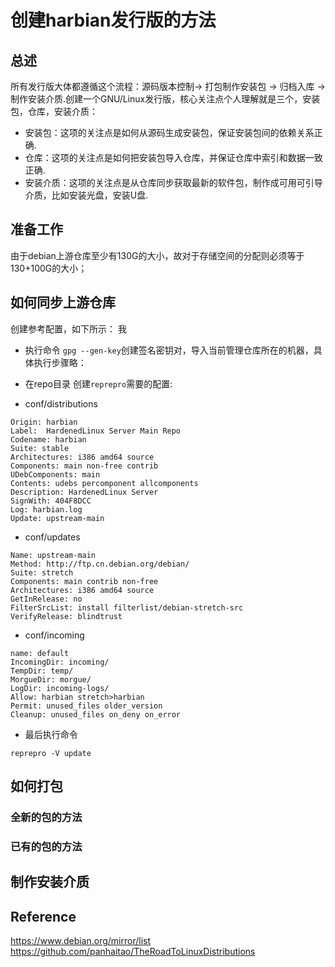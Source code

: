 # 创建harbian发行版的方法 

## 总述 

所有发行版大体都遵循这个流程：源码版本控制-> 打包制作安装包 -> 归档入库 -> 制作安装介质.创建一个GNU/Linux发行版，核心关注点个人理解就是三个，安装包，仓库，安装介质：

* 安装包：这项的关注点是如何从源码生成安装包，保证安装包间的依赖关系正确.
* 仓库：这项的关注点是如何把安装包导入仓库，并保证仓库中索引和数据一致正确.
* 安装介质：这项的关注点是从仓库同步获取最新的软件包，制作成可用可引导介质，比如安装光盘，安装U盘.


## 准备工作 
由于debian上游仓库至少有130G的大小，故对于存储空间的分配则必须等于130+100G的大小；

## 如何同步上游仓库

创建参考配置，如下所示：
我
* 执行命令 `gpg --gen-key`创建签名密钥对，导入当前管理仓库所在的机器，具体执行步骤略：
* 在repo目录 创建`reprepro`需要的配置:  

* conf/distributions

```
Origin: harbian 
Label:  HardenedLinux Server Main Repo 
Codename: harbian 
Suite: stable 
Architectures: i386 amd64 source 
Components: main non-free contrib 
UDebComponents: main 
Contents: udebs percomponent allcomponents 
Description: HardenedLinux Server  
SignWith: 404F8DCC 
Log: harbian.log 
Update: upstream-main
```

* conf/updates

```
Name: upstream-main
Method: http://ftp.cn.debian.org/debian/
Suite: stretch
Components: main contrib non-free
Architectures: i386 amd64 source
GetInRelease: no
FilterSrcList: install filterlist/debian-stretch-src
VerifyRelease: blindtrust
```

* conf/incoming

```
name: default
IncomingDir: incoming/
TempDir: temp/
MorgueDir: morgue/
LogDir: incoming-logs/
Allow: harbian stretch>harbian
Permit: unused_files older_version
Cleanup: unused_files on_deny on_error
```

* 最后执行命令 
```
reprepro -V update
```

## 如何打包

### 全新的包的方法 

### 已有的包的方法 

## 制作安装介质 


## Reference  

https://www.debian.org/mirror/list
https://github.com/panhaitao/TheRoadToLinuxDistributions


